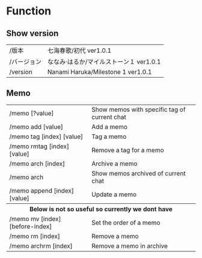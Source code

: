 # Function

## Show version

<table>
<tr>
<td>/版本</td>
<td>七海春歌/初代 ver1.0.1</td>
</tr>
<tr>
<td>/バージョン</td>
<td>ななみ·はるか/マイルストーン１ ver1.0.1</td>
</tr>
<tr>
<td>/version</td>
<td>Nanami Haruka/Milestone 1 ver1.0.1</td>
</tr>
</table>

## Memo

<table>
<tr>
<td>/memo [?value]</td>
<td>Show memos with specific tag of current chat</td>
</tr>
<tr>
<td>/memo add [value]</td>
<td>Add a memo</td>
</tr>
<tr>
<td>/memo tag [index] [value]</td>
<td>Tag a memo</td>
</tr>
<tr>
<td>/memo rmtag [index] [value]</td>
<td>Remove a tag for a memo</td>
</tr>
<tr>
<td>/memo arch [index]</td>
<td>Archive a memo</td>
</tr>
<tr>
<td>/memo arch</td>
<td>Show memos archived of current chat</td>
</tr>
<tr>
<td>/memo append [index] [value]</td>
<td>Update a memo</td>
</tr>
<tr>
<th colspan=2>Below is not so useful so currently we dont have</th>
</tr>
<tr>
<td>/memo mv [index] [before-index]</td>
<td>Set the order of a memo</td>
</tr>
<tr>
<td>/memo rm [index]</td>
<td>Remove a memo</td>
</tr>
<tr>
<td>/memo archrm [index]</td>
<td>Remove a memo in archive</td>
</tr>
</table>
